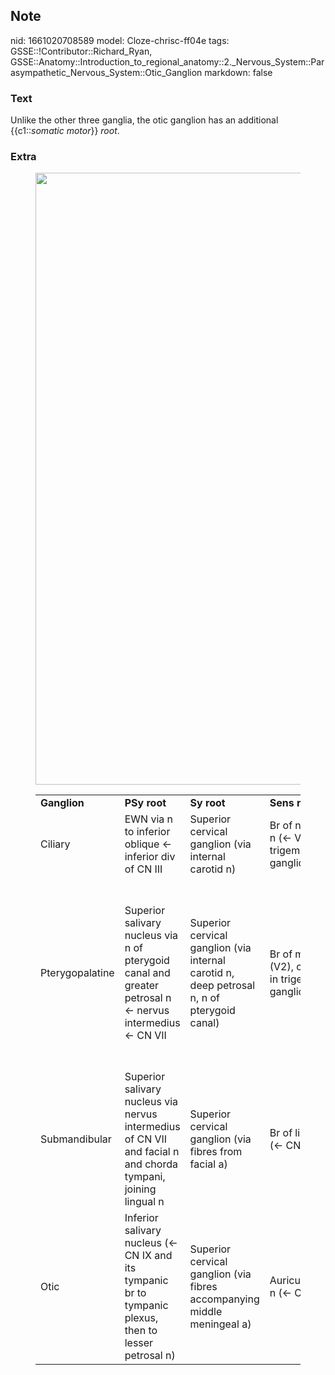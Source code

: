 ## Note
nid: 1661020708589
model: Cloze-chrisc-ff04e
tags: GSSE::!Contributor::Richard_Ryan, GSSE::Anatomy::Introduction_to_regional_anatomy::2._Nervous_System::Parasympathetic_Nervous_System::Otic_Ganglion
markdown: false

### Text
<div class='toggle'>
  Unlike the other three ganglia, the otic ganglion has an
  additional {{c1::<em>somatic motor</em>}} <em>root</em>.
</div>

### Extra
<figure class="image" id="e4ff95e9-097d-4272-bb86-23f1b433bf5a">
  <a href= 
  "Ciliary%20Ganglion%20e4ff95e9097d4272bb8623f1b433bf5a/Untitled.png">
  <img src="aa685be84014c05c77a024ccf43553bed8c696e6.png" style= 
  "width:979px"></a>
</figure>
<figure class="image" id="e4ff95e9-097d-4272-bb86-23f1b433bf5a">
  <div>
    <table>
      <tbody>
        <tr>
          <td>
            <div>
              <span style="font-weight:bold">Ganglion</span>
            </div>
          <td>
            <div>
              <span style="font-weight:bold">PSy root</span>
            </div>
          <td>
            <div>
              <span style="font-weight:bold">Sy root</span>
            </div>
          <td>
            <div>
              <span style="font-weight:bold">Sens root</span>
            </div>
          <td>
            <div>
              <span style="font-weight:bold">Br's</span>
            </div>
        <tr>
          <td>
            <div>
              Ciliary
            </div>
          <td>
            <div>
              EWN via n to inferior oblique ← inferior div of CN
              III
            </div>
          <td>
            <div>
              Superior cervical ganglion (via internal carotid n)
            </div>
          <td>
            <div>
              Br of nasociliary n (← V1, root in trigeminal
              ganglion)
            </div>
          <td>
            <div>
              Short ciliary nn (→ eye)
            </div>
        <tr>
          <td>
            <div>
              Pterygopalatine
            </div>
          <td>
            <div>
              Superior salivary nucleus via n of pterygoid canal
              and greater petrosal n ← nervus intermedius ← CN VII
            </div>
          <td>
            <div>
              Superior cervical ganglion (via internal carotid n,
              deep petrosal n, n of pterygoid canal)
            </div>
          <td>
            <div>
              Br of maxillary n (V2), cell bodies in trigeminal
              ganglion
            </div>
          <td>
            <div>
              Zygomatic and lacrimal nn → lacrimal gland
            </div>
            <div>
              Maxillary n br's → mucous glands in nose, nasopharynx
              and palate
            </div>
            <div>
              Taste fibres from palate via greater petrosal n (cell
              bodies in geniculate ganglion of CN VII)
            </div>
        <tr>
          <td>
            <div>
              Submandibular
            </div>
          <td>
            <div>
              Superior salivary nucleus via nervus intermedius of
              CN VII and facial n and chorda tympani, joining
              lingual n
            </div>
          <td>
            <div>
              Superior cervical ganglion (via fibres from facial a)
            </div>
          <td>
            <div>
              Br of lingual n (← CN V)
            </div>
          <td>
            <div>
              → submandibular and sublingual glands via br's of
              lingual n (← CN VII)
            </div>
        <tr>
          <td>
            <div>
              Otic
            </div>
          <td>
            <div>
              Inferior salivary nucleus (← CN IX and its tympanic
              br to tympanic plexus, then to lesser petrosal n)
            </div>
          <td>
            <div>
              Superior cervical ganglion (via fibres accompanying
              middle meningeal a)
            </div>
          <td>
            <div>
              Auriculotemporal n (← CN V)
            </div>
          <td>
            <div>
              → parotid gland via auriculotemporal n
            </div>
            <div>
              Also has a motor root (from n to medial pterygoid) →
              tensor tympani, tensor palati
            </div>
    </table>
  </div>
</figure>
